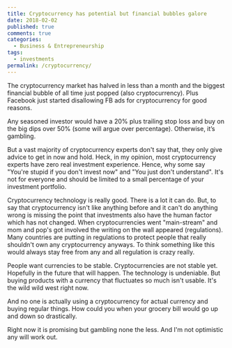 ```yaml
---
title: Cryptocurrency has potential but financial bubbles galore
date: 2018-02-02
published: true
comments: true
categories:
  - Business & Entrepreneurship
tags:
  - investments
permalink: /cryptocurrency/
---
```

The cryptocurrency market has halved in less than a month and the biggest financial bubble of all time just popped (also cryptocurrency). Plus Facebook just started disallowing FB ads for cryptocurrency for good reasons.

Any seasoned investor would have a 20% plus trailing stop loss and buy on the big dips over 50% (some will argue over percentage). Otherwise, it’s gambling.

But a vast majority of cryptocurrency experts don't say that, they only give advice to get in now and hold. Heck, in my opinion, most cryptocurrency experts have zero real investment experience. Hence, why some say "You're stupid if you don't invest now" and "You just don't understand". It's not for everyone and should be limited to a small percentage of your investment portfolio.

Cryptocurrency technology is really good. There is a lot it can do. But, to say that cryptocurrency isn't like anything before and it can't do anything wrong is missing the point that investments also have the human factor which has not changed. When cryptocurrencies went "main-stream" and mom and pop's got involved the writing on the wall appeared (regulations). Many countries are putting in regulations to protect people that really shouldn't own any cryptocurrency anyways. To think something like this would always stay free from any and all regulation is crazy really.

People want currencies to be stable. Cryptocurrencies are not stable yet. Hopefully in the future that will happen. The technology is undeniable. But buying products with a currency that fluctuates so much isn't usable. It's the wild wild west right now.

And no one is actually using a cryptocurrency for actual currency and buying regular things. How could you when your grocery bill would go up and down so drastically.

Right now it is promising but gambling none the less. And I'm not optimistic any will work out.
